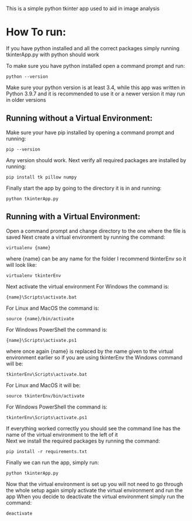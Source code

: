 This is a simple python tkinter app used to aid in image analysis


# How To run:
If you have python installed and all the correct packages simply running tkinterApp.py with python should work

To make sure you have python installed open a command prompt and run:

`python --version`

Make sure your python version is at least 3.4, while this app was written in Python 3.9.7 and it is recommended to use it or a newer version it may run in older versions

## Running without a Virtual Environment:
Make sure your have pip installed by opening a command prompt and running:

`pip --version`

Any version should work. Next verify all required packages are installed by running:

`pip install tk pillow numpy`

Finally start the app by going to the directory it is in and running:

`python tkinterApp.py`


## Running with a Virtual Environment:
Open a command prompt and change directory to the one where the file is saved
Next create a virtual environment by running the command:

`virtualenv {name}`

where {name} can be any name for the folder I recommend tkinterEnv so it will look like:

`virtualenv tkinterEnv`

Next activate the virtual environment
For Windows the command is:

`{name}\Scripts\activate.bat`

For Linux and MacOS the command is:

`source {name}/bin/activate`

For Windows PowerShell the command is:

`{name}\Scripts\activate.ps1`

where once again {name} is replaced by the name given to the virtual environment earlier
so if you are using tkinterEnv the Windows command will be:

`tkinterEnv\Scripts\activate.bat`

For Linux and MacOS it will be:

`source tkinterEnv/bin/activate`

For Windows PowerShell the command is:

`tkinterEnv\Scripts\activate.ps1`

If everything worked correctly you should see the command line has the name of the virtual environment to the left of it    
Next we install the required packages by running the command:

`pip install -r requirements.txt`

Finally we can run the app, simply run:

`python tkinterApp.py`

Now that the virtual environment is set up you will not need to go through the whole setup again simply activate the virtual environment and run the app
When you decide to deactivate the virtual environment simply run the command:

`deactivate`



